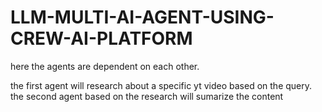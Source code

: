 # LLM-MULTI-AI-AGENT-USING-CREW-AI-PLATFORM
here the agents are dependent on each other.

the first agent will research about a specific yt video based on the query. the second agent based on the research will sumarize the content
